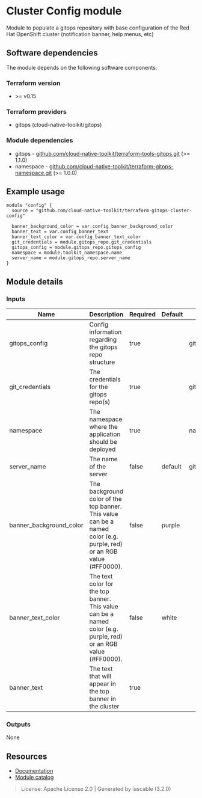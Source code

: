 # Cluster Config module

Module to populate a gitops repository with base configuration of the Red Hat OpenShift cluster (notification banner, help menus, etc)


## Software dependencies

The module depends on the following software components:

### Terraform version

- \>= v0.15

### Terraform providers


- gitops (cloud-native-toolkit/gitops)

### Module dependencies


- gitops - [github.com/cloud-native-toolkit/terraform-tools-gitops.git](https://github.com/cloud-native-toolkit/terraform-tools-gitops.git) (>= 1.1.0)
- namespace - [github.com/cloud-native-toolkit/terraform-gitops-namespace.git](https://github.com/cloud-native-toolkit/terraform-gitops-namespace.git) (>= 1.0.0)

## Example usage

```hcl
module "config" {
  source = "github.com/cloud-native-toolkit/terraform-gitops-cluster-config"

  banner_background_color = var.config_banner_background_color
  banner_text = var.config_banner_text
  banner_text_color = var.config_banner_text_color
  git_credentials = module.gitops_repo.git_credentials
  gitops_config = module.gitops_repo.gitops_config
  namespace = module.toolkit_namespace.name
  server_name = module.gitops_repo.server_name
}

```

## Module details

### Inputs

| Name | Description | Required | Default | Source |
|------|-------------|---------|----------|--------|
| gitops_config | Config information regarding the gitops repo structure | true |  | gitops.gitops_config |
| git_credentials | The credentials for the gitops repo(s) | true |  | gitops.git_credentials |
| namespace | The namespace where the application should be deployed | true |  | namespace.name |
| server_name | The name of the server | false | default | gitops.server_name |
| banner_background_color | The background color of the top banner. This value can be a named color (e.g. purple, red) or an RGB value (#FF0000). | false | purple |  |
| banner_text_color | The text color for the top banner. This value can be a named color (e.g. purple, red) or an RGB value (#FF0000). | false | white |  |
| banner_text | The text that will appear in the top banner in the cluster | true |  |  |

### Outputs


None

## Resources

- [Documentation](https://operate.cloudnativetoolkit.dev)
- [Module catalog](https://modules.cloudnativetoolkit.dev)

> License: Apache License 2.0 | Generated by iascable (3.2.0)

